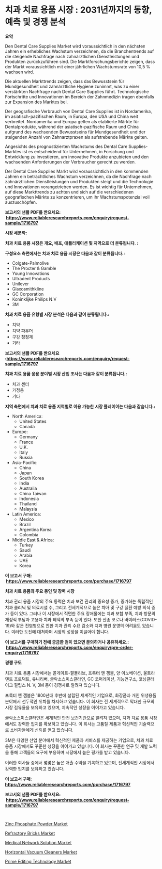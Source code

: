<p><h1>치과 치료 용품 시장 : 2031년까지의 동향, 예측 및 경쟁 분석</h1></p><p><strong>요약</strong></p>
<p><p>Den Dental Care Supplies Market wird voraussichtlich in den nächsten Jahren ein erhebliches Wachstum verzeichnen, da die Branchentrends auf die steigende Nachfrage nach zahnärztlichen Dienstleistungen und Produkten zurückzuführen sind. Die Marktforschungsberichte zeigen, dass der Markt voraussichtlich mit einer jährlichen Wachstumsrate von 10,5 % wachsen wird.</p><p>Die aktuellen Markttrends zeigen, dass das Bewusstsein für Mundgesundheit und zahnärztliche Hygiene zunimmt, was zu einer verstärkten Nachfrage nach Dental Care Supplies führt. Technologische Fortschritte und Innovationen im Bereich der Zahnmedizin tragen ebenfalls zur Expansion des Marktes bei.</p><p>Der geografische Verbrauch von Dental Care Supplies ist in Nordamerika, im asiatisch-pazifischen Raum, in Europa, den USA und China weit verbreitet. Nordamerika und Europa gelten als etablierte Märkte für Dentalprodukte, während der asiatisch-pazifische Raum und China aufgrund des wachsenden Bewusstseins für Mundgesundheit und der steigenden Anzahl von Zahnarztpraxen als aufstrebende Märkte gelten.</p><p>Angesichts des prognostizierten Wachstums des Dental Care Supplies-Marktes ist es entscheidend für Unternehmen, in Forschung und Entwicklung zu investieren, um innovative Produkte anzubieten und den wachsenden Anforderungen der Verbraucher gerecht zu werden.</p><p>Der Dental Care Supplies Markt wird voraussichtlich in den kommenden Jahren ein beträchtliches Wachstum verzeichnen, da die Nachfrage nach zahnärztlichen Dienstleistungen und Produkten steigt und die Technologie und Innovationen vorangetrieben werden. Es ist wichtig für Unternehmen, auf diese Markttrends zu achten und sich auf die verschiedenen geografischen Märkte zu konzentrieren, um ihr Wachstumspotenzial voll auszuschöpfen.</p></p>
<p><strong>보고서의 샘플 PDF를 받으세요: &nbsp;<a href="https://www.reliableresearchreports.com/enquiry/request-sample/1716797">https://www.reliableresearchreports.com/enquiry/request-sample/1716797</a></strong></p>
<p><strong>시장 세분화:</strong></p>
<p><strong> 치과 치료 용품 시장은 개요, 배포, 애플리케이션 및 지역으로 더 분류됩니다. :</strong></p>
<p><strong>구성요소 측면에서는 치과 치료 용품 시장은 다음과 같이 분류됩니다.:</strong></p>
<p><ul><li>Colgate-Palmolive</li><li>The Procter & Gamble</li><li>Young Innovations</li><li>Ultradent Products</li><li>Unilever</li><li>Glaxosmithkline</li><li>GC Corporation</li><li>Koninklijke Philips N.V</li><li>3M</li></ul></p>
<p><strong> 치과 치료 용품 유형별 시장 분석은 다음과 같이 분류됩니다.:</strong></p>
<p><ul><li>치약</li><li>치약 파우더</li><li>구강 청정제</li><li>기타</li></ul></p>
<p><strong>보고서의 샘플 PDF를 받으세요 :<a href="https://www.reliableresearchreports.com/enquiry/request-sample/1716797">https://www.reliableresearchreports.com/enquiry/request-sample/1716797</a></strong></p>
<p><strong> 치과 치료 용품 응용 분야별 시장 산업 조사는 다음과 같이 분류됩니다.:</strong></p>
<p><ul><li>치과 센터</li><li>가정용</li><li>기타</li></ul></p>
<p><strong>지역 측면에서 치과 치료 용품 지역별로 이용 가능한 시장 플레이어는 다음과 같습니다.:</strong></p>
<p><ul>
    <li>
        North America:
        <ul>
            <li>United States</li>
            <li>Canada</li>
        </ul>
    </li>
    <li>
        Europe:
        <ul>
            <li>Germany</li>
            <li>France</li>
            <li>U.K.</li>
            <li>Italy</li>
            <li>Russia</li>
        </ul>
    </li>
    <li>
        Asia-Pacific:
        <ul>
            <li>China</li>
            <li>Japan</li>
            <li>South Korea</li>
            <li>India</li>
            <li>Australia</li>
            <li>China Taiwan</li>
            <li>Indonesia</li>
            <li>Thailand</li>
            <li>Malaysia</li>
        </ul>
    </li>
    <li>
        Latin America:
        <ul>
            <li>Mexico</li>
            <li>Brazil</li>
            <li>Argentina Korea</li>
            <li>Colombia</li>
        </ul>
    </li>
    <li>
        Middle East & Africa:
        <ul>
            <li>Turkey</li>
            <li>Saudi</li>
            <li>Arabia</li>
            <li>UAE</li>
            <li>Korea</li>
        </ul>
    </li>
    </ul></p>
<p><strong>이 보고서 구매: &nbsp;<a href="https://www.reliableresearchreports.com/purchase/1716797">https://www.reliableresearchreports.com/purchase/1716797</a></strong></p>
<p><strong>치과 치료 용품의 주요 동인 및 장벽 시장</strong></p>
<p><p>치과 관리 용품 시장의 주요 동력은 치과 보건 관리의 중요성 증가, 증가하는 독립적인 치과 클리닉 및 의료시설 수, 그리고 전세계적으로 높은 치아 및 구강 질환 예방 의식 증가 등이 있다. 그러나 이 시장에서 직면한 주요 장애물에는 치과 보험 부족, 치과 방문의 재정적 부담과 고용자 치과 혜택의 부족 등이 있다. 또한 신종 코로나 바이러스(COVID-19)와 같은 전염병으로 인한 치과 관리 수요 감소와 치과 병원 운영의 어려움도 있습니다. 이러한 도전에 대처하며 시장의 성장을 이끌어야 합니다.</p></p>
<p><strong>이 보고서를 구매하기 전에 궁금한 점이 있으면 문의하거나 공유하세요.: &nbsp;<a href="https://www.reliableresearchreports.com/enquiry/pre-order-enquiry/1716797">https://www.reliableresearchreports.com/enquiry/pre-order-enquiry/1716797</a></strong></p>
<p><strong>경쟁 구도</strong></p>
<p><p>치과 치료 용품 시장에서는 콜게이트-팔몰리브, 프록터 앤 갬블, 양 이노베이션, 울트라덴트 프로덕트, 유니리버, 글락소스미스클라인, GC 코퍼레이션, 기능연구소, 코닝클라이크 필립스 N. V, 3M 등이 경쟁사로 알려져 있습니다.</p><p>프록터 앤 갬블은 1800년대 후반에 설립된 세계적인 기업으로, 화장품과 개인 위생용품 분야에서 선두적인 위치를 차지하고 있습니다. 이 회사는 전 세계적으로 막대한 규모의 시장 점유율을 보유하고 있으며, 지속적인 성장을 이어가고 있습니다.</p><p>글락소스미스클라인은 세계적인 안전 보건기관으로 알려져 있으며, 치과 치료 용품 시장에서도 강력한 입지를 확보하고 있습니다. 이 회사는 고품질 제품과 혁신적인 기술력으로 소비자들에게 신뢰를 얻고 있습니다.</p><p>3M은 다양한 산업 분야에서 혁신적인 제품과 서비스를 제공하는 기업으로, 치과 치료 용품 시장에서도 꾸준한 성장을 이어가고 있습니다. 이 회사는 꾸준한 연구 및 개발 노력을 통해 고객들의 요구에 부응하며 시장에서 높은 평가를 받고 있습니다.</p><p>이러한 회사들 중에서 몇몇은 높은 매출 수익을 기록하고 있으며, 전세계적인 시장에서 강력한 입지를 보유하고 있습니다.</p></p>
<p><strong>이 보고서 구매: &nbsp; <a href="https://www.reliableresearchreports.com/purchase/1716797">https://www.reliableresearchreports.com/purchase/1716797</a></strong></p>
<p><strong>보고서의 샘플 PDF를 받으세요: &nbsp;<a href="https://www.reliableresearchreports.com/enquiry/request-sample/1716797">https://www.reliableresearchreports.com/enquiry/request-sample/1716797</a></strong><strong></strong></p>
<p>&nbsp;</p>
<p><p><a href="https://github.com/luckyshygirl/Market-Research-Report-List-3/blob/main/zinc-phosphate-powder-market.md">Zinc Phosphate Powder Market</a></p><p><a href="https://github.com/vimar16th/Market-Research-Report-List-3/blob/main/refractory-bricks-market.md">Refractory Bricks Market</a></p><p><a href="https://issuu.com/reportprime-2/docs/medical-network-solution-market-size-2030.pptx">Medical Network Solution Market</a></p><p><a href="https://view.publitas.com/reportprime-1/horizontal-vacuum-cleaners-market-size-share-trends-analysis-report-by-material-by-type-by-end-user-by-region-and-segment-forecasts-2023-2030/">Horizontal Vacuum Cleaners Market</a></p><p><a href="https://issuu.com/reportprime-2/docs/prime-editing-technology-market-size-2030.pptx">Prime Editing Technology Market</a></p></p>